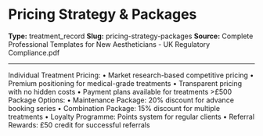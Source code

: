 # Pricing Strategy & Packages

**Type:** treatment_record
**Slug:** pricing-strategy-packages
**Source:** Complete Professional Templates for New Aestheticians - UK Regulatory Compliance.pdf

---

Individual Treatment Pricing:
• Market research-based competitive pricing
• Premium positioning for medical-grade treatments
• Transparent pricing with no hidden costs
• Payment plans available for treatments >£500
Package Options:
• Maintenance Package: 20% discount for advance booking series
• Combination Package: 15% discount for multiple treatments
• Loyalty Programme: Points system for regular clients
• Referral Rewards: £50 credit for successful referrals